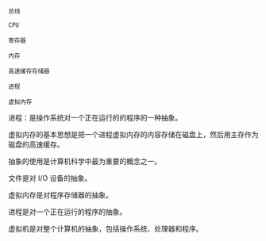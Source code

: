`总线`

`CPU`

`寄存器`

`内存`

`高速缓存存储器`

`进程`

`虚拟内存`





进程：是操作系统对一个正在运行的的程序的一种抽象。

虚拟内存的基本思想是把一个进程虚拟内存的内容存储在磁盘上，然后用主存作为磁盘的高速缓存。

抽象的使用是计算机科学中最为重要的概念之一。

文件是对 I/O 设备的抽象。

虚拟内存是对程序存储器的抽象。

进程是对一个正在运行的程序的抽象。

虚拟机是对整个计算机的抽象，包括操作系统、处理器和程序。



